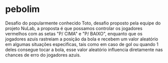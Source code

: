 # pebolim
Desafio do popularmente conhecido Toto, desafio proposto pela equipe do projeto NuLab, a proposta é que possamos controlar os jogadores vermelhos com as setas "P/ CIMA" e "P/ BAIXO", enquanto que os jogadores azuis rastreiam a posição da bola e recebem um valor aleatório em algumas situações especificas, tais como em caso de gol ou quando 1 deles consegue tocar a bola, esse valor  aleatório influencia diretamente nas chances de erro do jogadores azuis.
